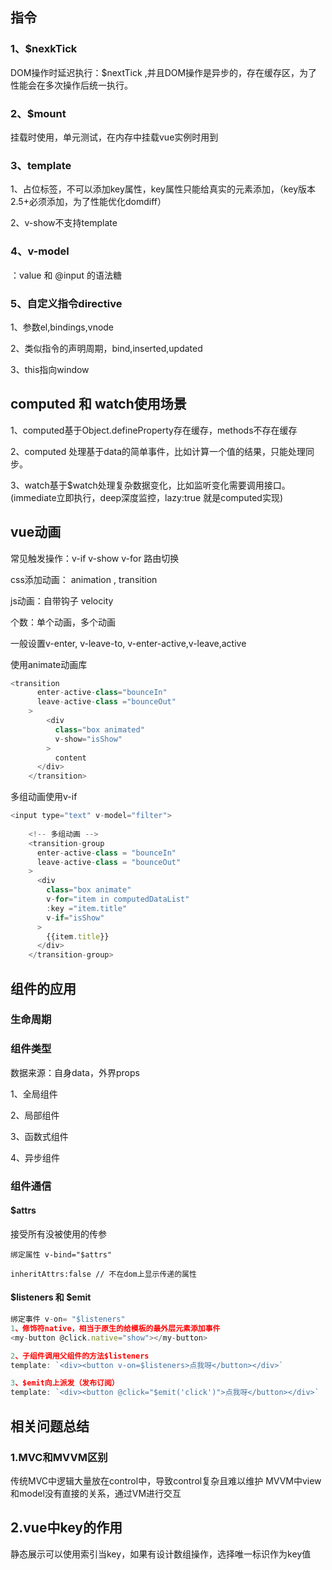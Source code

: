 ## 指令

### 1、$nexkTick

DOM操作时延迟执行：$nextTick ,并且DOM操作是异步的，存在缓存区，为了性能会在多次操作后统一执行。

### 2、$mount

挂载时使用，单元测试，在内存中挂载vue实例时用到

### 3、template

1、占位标签，不可以添加key属性，key属性只能给真实的元素添加，（key版本2.5+必须添加，为了性能优化domdiff）

2、v-show不支持template

### 4、v-model

：value 和 @input 的语法糖

### 5、自定义指令directive

1、参数el,bindings,vnode

2、类似指令的声明周期，bind,inserted,updated

3、this指向window

## computed 和 watch使用场景

1、computed基于Object.defineProperty存在缓存，methods不存在缓存

2、computed 处理基于data的简单事件，比如计算一个值的结果，只能处理同步。

3、watch基于$watch处理复杂数据变化，比如监听变化需要调用接口。(immediate立即执行，deep深度监控，lazy:true 就是computed实现)

## vue动画

常见触发操作：v-if v-show v-for 路由切换

css添加动画： animation , transition

js动画：自带钩子  velocity

个数：单个动画，多个动画

一般设置v-enter, v-leave-to, v-enter-active,v-leave,active

使用animate动画库

```js
<transition
      enter-active-class="bounceIn"
      leave-active-class ="bounceOut"
    >
        <div 
          class="box animated"
          v-show="isShow"
        >
          content
      </div>
    </transition>
```

多组动画使用v-if

```js
<input type="text" v-model="filter">
     
    <!-- 多组动画 -->
    <transition-group
      enter-active-class = "bounceIn"
      leave-active-class = "bounceOut"
    >
      <div 
        class="box animate"
        v-for="item in computedDataList"
        :key ="item.title"
        v-if="isShow"
      >
        {{item.title}}
      </div>
    </transition-group>
```

## 组件的应用

### 生命周期
  
### 组件类型

数据来源：自身data，外界props

1、全局组件

2、局部组件

3、函数式组件

4、异步组件

### 组件通信

#### $attrs

接受所有没被使用的传参

```
绑定属性 v-bind="$attrs"

inheritAttrs:false // 不在dom上显示传递的属性
```

#### $listeners 和 $emit

```js
绑定事件 v-on= "$listeners"
1、修饰符native，相当于原生的给模板的最外层元素添加事件
<my-button @click.native="show"></my-button>

2、子组件调用父组件的方法$listeners
template: `<div><button v-on=$listeners>点我呀</button></div>`

3、$emit向上派发（发布订阅）
template: `<div><button @click="$emit('click')">点我呀</button></div>`
```

## 相关问题总结

### 1.MVC和MVVM区别

传统MVC中逻辑大量放在control中，导致control复杂且难以维护
MVVM中view和model没有直接的关系，通过VM进行交互

## 2.vue中key的作用

静态展示可以使用索引当key，如果有设计数组操作，选择唯一标识作为key值